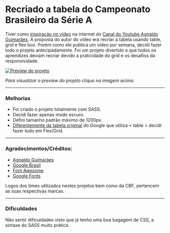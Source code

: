 # Recriado a tabela do Campeonato Brasileiro da Série A

Tiver como [inspiração no vídeo](https://www.youtube.com/watch?v=8zYxYj0MrsE) na internet do [Canal do Youtube Agnaldo Guimarães](https://www.youtube.com/c/AgnaldoGuimar%C3%A3es). A proposta do autor do vídeo era recriar a tabela usando table, grid e flex box. Porém como ele publica um vídeo por semana, decidi fazer todo o projeto antecipadamente. Foi um projeto divertido e que todos os aprendizes deviam recriar devido a praticidade do grid e os desafios da responsividade.

[![Preview do projeto](./assets/img/screenshot.avif "Clique para acesasr o preview do Projeto")](https://gleristoncastro.com.br/portfolio/github/preview/SASS/projeto3/)


_Para visualizar o preview do projeto clique na imagem acima._
______________________

### Melhorias

- Foi criado o projeto totalmente com SASS.
- Decidi fazer apenas modo escuro.
- Defini tamanho padrão máximo de 1200px.
- [Diferentemente da tabela original](https://www.google.com/search?q=classifica%C3%A7%C3%A3o+campeonato+brasileiro&sxsrf=ALiCzsaGWujFi8gmf2fu3GuejIJl0WgxUA%3A1663788615552&ei=R2YrY9CtIfSS0AbivaOwCg&ved=0ahUKEwiQ7aTLz6b6AhV0CdQKHeLeCKYQ4dUDCA4&uact=5&oq=classifica%C3%A7%C3%A3o+campeonato+brasileiro&gs_lcp=Cgxnd3Mtd2l6LXNlcnAQAzIECAAQDTIECAAQDTIHCAAQsQMQDTIECAAQDTIECAAQDTIHCC4Q1AIQDTIECAAQDTIECAAQDTIECAAQDTIECAAQDToECAAQRzoHCCMQsQIQJzoGCAAQHhAHOgoILhCxAxCDARBDOgoILhCxAxCDARAKOgoIABCxAxCDARAKOgcILhCxAxAKSgQIQRgASgQIRhgAULoEWIgUYJwVaABwAngBgAGcAogB7xKSAQYwLjEyLjGYAQCgAQHIAQjAAQE&sclient=gws-wiz-serp#sie=lg;/g/11sfc7_5p3;2;/m/0fnk7q;st;fp;1;;;) do Google que utiliza < table > decidi fazer tudo em Flex/Grid.

______________________

### Agradecimentos/Créditos:
- [Agnaldo Guimarães](https://www.youtube.com/c/AgnaldoGuimar%C3%A3es)
- [Google Brasil](https://www.google.com.br)
- [Font Awesome](https://fontawesome.com/)
- [Google Fonts](https://fonts.google.com/)

Logos dos times utilizados nestes projetos bem como da CBF, pertencem as suas respectivas marcas.

______________________

### Dificuldades

Não sentir dificuldades visto que já tenho uma boa bagagem de CSS, a sintaxe do SASS muito prática.